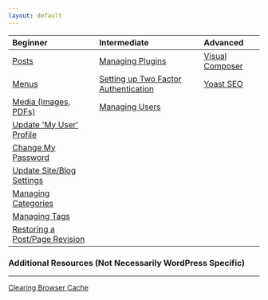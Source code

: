 ```yaml
---
layout: default
---
```


| Beginner                                                              | Intermediate                                                      | Advanced
|:----------------------------------------------------------------------|:------------------------------------------------------------------|:----------------------------
| [Posts](sections/posts/index.md)                                      | [Managing Plugins](sections/plugins/index.md)                     | [Visual Composer](sections/plugins/visual-composer.md)
| [Menus](sections/menus/index.md)                                      | [Setting up Two Factor Authentication](sections/security/index.md)| [Yoast SEO](sections/plugins/yoast-seo.md)
| [Media (Images, PDFs)](sections/media/index.md)                       | [Managing Users](sections/users/index.md)                         |
| [Update 'My User' Profile](sections/users/index.md#myProfile)         |
| [Change My Password](sections/users/index.md#changePassword)          |
| [Update Site/Blog Settings](sections/settings/index.md)               |
| [Managing Categories](sections/categories/index.md)                   |
| [Managing Tags](sections/tags/index.md)                               |
| [Restoring a Post/Page Revision](sections/posts/index.md#revisions)   |


### Additional Resources (Not Necessarily WordPress Specific)

* * *
 
[Clearing Browser Cache](https://blog.hubspot.com/marketing/clear-cache-cookies-history)
